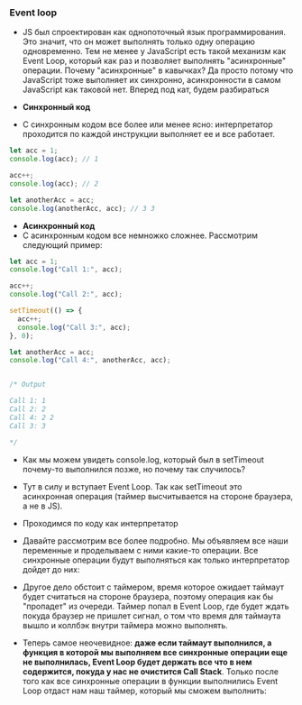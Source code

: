 ### Event loop
- JS был спроектирован как однопоточный язык программирования. Это значит, что он может выполнять только одну операцию одновременно. Тем не менее у JavaScript есть такой механизм как Event Loop, который как раз и позволяет выполнять "асинхронные" операции. Почему "асинхронные" в кавычках? Да просто потому что JavaScript тоже выполняет их синхронно, асинхронности в самом JavaScript как таковой нет. Вперед под кат, будем разбираться 

- **Синхронный код**
- С синхронным кодом все более или менее ясно: интерпретатор проходится по каждой инструкции выполняет ее и все работает.

```javascript
let acc = 1;
console.log(acc); // 1

acc++;
console.log(acc); // 2

let anotherAcc = acc;
console.log(anotherAcc, acc); // 3 3
``` 

- **Асинхронный код**
- С асинхронным кодом все немножко сложнее. Рассмотрим следующий пример: 

```javascript
let acc = 1;
console.log("Call 1:", acc);

acc++;
console.log("Call 2:", acc);

setTimeout(() => {
  acc++;
  console.log("Call 3:", acc);
}, 0);

let anotherAcc = acc;
console.log("Call 4:", anotherAcc, acc);


/* Output

Call 1: 1
Call 2: 2
Call 4: 2 2
Call 3: 3

*/

``` 

- Как мы можем увидеть console.log, который был в setTimeout почему-то выполнился позже, но почему так случилось?

- Тут в силу и вступает Event Loop. Так как setTimeout это асинхронная операция (таймер высчитывается на стороне браузера, а не в JS). 

- Проходимся по коду как интерпретатор
- Давайте рассмотрим все более подробно. Мы объявляем все наши переменные и проделываем с ними какие-то операции. Все синхронные операции будут выполняться как только интерпретатор дойдет до них:

- Другое дело обстоит с таймером, время которое ожидает таймаут будет считаться на стороне браузера, поэтому операция как бы "пропадет" из очереди. Таймер попал в Event Loop, где будет ждать покуда браузер не пришлет сигнал, о том что время для таймаута вышло и коллбэк внутри таймера можно выполнять. 

- Теперь самое неочевидное: **даже если таймаут выполнился, а функция в которой мы выполняем все синхронные операции еще не выполнилась, Event Loop будет держать все что в нем содержится, покуда у нас не очистится Call Stack**. Только после того как все синхронные операции в функции выполнились Event Loop отдаст нам наш таймер, который мы сможем выполнить:

